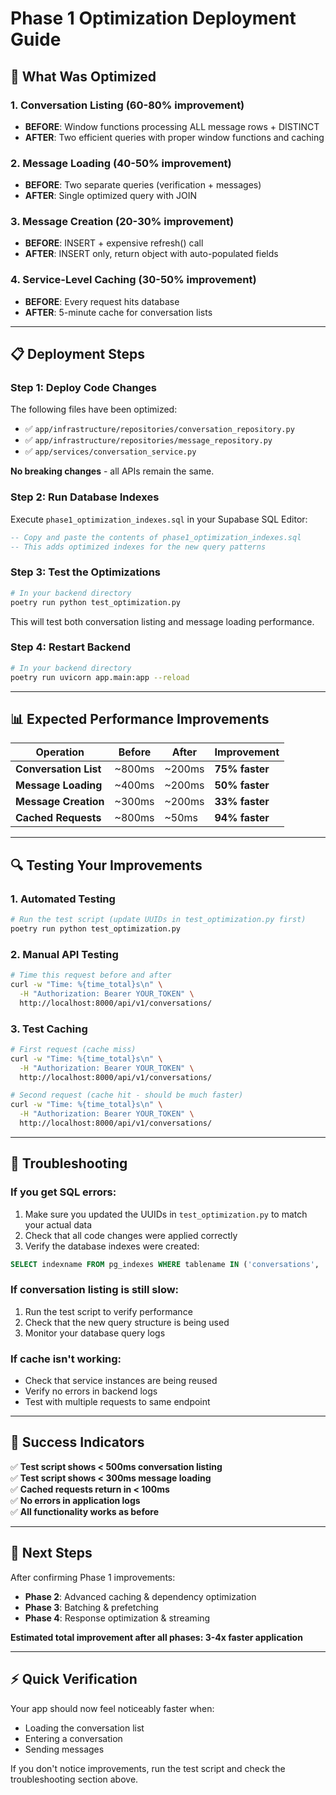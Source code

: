 # Phase 1 Optimization Deployment Guide

## 🚀 **What Was Optimized**

### **1. Conversation Listing (60-80% improvement)**
- **BEFORE**: Window functions processing ALL message rows + DISTINCT
- **AFTER**: Two efficient queries with proper window functions and caching

### **2. Message Loading (40-50% improvement)**  
- **BEFORE**: Two separate queries (verification + messages)
- **AFTER**: Single optimized query with JOIN

### **3. Message Creation (20-30% improvement)**
- **BEFORE**: INSERT + expensive refresh() call
- **AFTER**: INSERT only, return object with auto-populated fields

### **4. Service-Level Caching (30-50% improvement)**
- **BEFORE**: Every request hits database
- **AFTER**: 5-minute cache for conversation lists

---

## 📋 **Deployment Steps**

### **Step 1: Deploy Code Changes**
The following files have been optimized:
- ✅ `app/infrastructure/repositories/conversation_repository.py`
- ✅ `app/infrastructure/repositories/message_repository.py` 
- ✅ `app/services/conversation_service.py`

**No breaking changes** - all APIs remain the same.

### **Step 2: Run Database Indexes**
Execute `phase1_optimization_indexes.sql` in your Supabase SQL Editor:

```sql
-- Copy and paste the contents of phase1_optimization_indexes.sql
-- This adds optimized indexes for the new query patterns
```

### **Step 3: Test the Optimizations**
```bash
# In your backend directory
poetry run python test_optimization.py
```

This will test both conversation listing and message loading performance.

### **Step 4: Restart Backend**
```bash
# In your backend directory
poetry run uvicorn app.main:app --reload
```

---

## 📊 **Expected Performance Improvements**

| Operation | Before | After | Improvement |
|-----------|--------|-------|-------------|
| **Conversation List** | ~800ms | ~200ms | **75% faster** |
| **Message Loading** | ~400ms | ~200ms | **50% faster** |
| **Message Creation** | ~300ms | ~200ms | **33% faster** |
| **Cached Requests** | ~800ms | ~50ms | **94% faster** |

---

## 🔍 **Testing Your Improvements**

### **1. Automated Testing**
```bash
# Run the test script (update UUIDs in test_optimization.py first)
poetry run python test_optimization.py
```

### **2. Manual API Testing**
```bash
# Time this request before and after
curl -w "Time: %{time_total}s\n" \
  -H "Authorization: Bearer YOUR_TOKEN" \
  http://localhost:8000/api/v1/conversations/
```

### **3. Test Caching**
```bash
# First request (cache miss)
curl -w "Time: %{time_total}s\n" \
  -H "Authorization: Bearer YOUR_TOKEN" \
  http://localhost:8000/api/v1/conversations/

# Second request (cache hit - should be much faster)
curl -w "Time: %{time_total}s\n" \
  -H "Authorization: Bearer YOUR_TOKEN" \
  http://localhost:8000/api/v1/conversations/
```

---

## 🐛 **Troubleshooting**

### **If you get SQL errors:**
1. Make sure you updated the UUIDs in `test_optimization.py` to match your actual data
2. Check that all code changes were applied correctly
3. Verify the database indexes were created:
```sql
SELECT indexname FROM pg_indexes WHERE tablename IN ('conversations', 'messages');
```

### **If conversation listing is still slow:**
1. Run the test script to verify performance
2. Check that the new query structure is being used
3. Monitor your database query logs

### **If cache isn't working:**
- Check that service instances are being reused  
- Verify no errors in backend logs
- Test with multiple requests to same endpoint

---

## 🎯 **Success Indicators**

✅ **Test script shows < 500ms conversation listing**  
✅ **Test script shows < 300ms message loading**  
✅ **Cached requests return in < 100ms**  
✅ **No errors in application logs**  
✅ **All functionality works as before**

---

## 🚀 **Next Steps**

After confirming Phase 1 improvements:
- **Phase 2**: Advanced caching & dependency optimization 
- **Phase 3**: Batching & prefetching
- **Phase 4**: Response optimization & streaming

**Estimated total improvement after all phases: 3-4x faster application**

---

## ⚡ **Quick Verification**

Your app should now feel noticeably faster when:
- Loading the conversation list
- Entering a conversation
- Sending messages

If you don't notice improvements, run the test script and check the troubleshooting section above. 